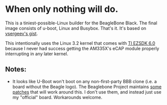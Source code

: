 When only nothing will do.
==========================

This is a tiniest-possible-Linux builder for the BeagleBone Black. The final image consists of u-boot, Linux and Busybox. That's it. It's based on [vsergeev's gist](https://gist.github.com/vsergeev/2391575).

This intentionally uses the Linux 3.2 kernel that comes with [TI EZSDK 6.0](http://software-dl.ti.com/sitara_linux/esd/AM335xSDK/06_00_00_00/index_FDS.html) because I never had success getting the AM335X's eCAP module properly interrupting in any later kernel.

Notes:
------
* It looks like U-Boot won't boot on any non-first-party BBB clone (i.e. a board without the Beagle logo). The Beaglebone Project maintains [some patches](https://github.com/beagleboard/meta-beagleboard/tree/master/common-bsp/recipes-bsp/u-boot/u-boot-denx) that will work around this. I don't use them, and instead just use my "official" board. Workarounds welcome.
